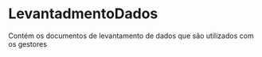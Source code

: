 # LevantadmentoDados
Contém os documentos de levantamento de dados que são utilizados com os gestores

